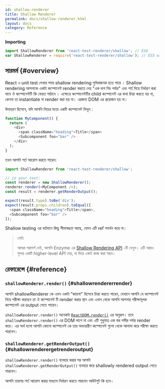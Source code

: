 ```yaml
---
id: shallow-renderer
title: Shallow Renderer
permalink: docs/shallow-renderer.html
layout: docs
category: Reference
---
```


**Importing**

```javascript
import ShallowRenderer from 'react-test-renderer/shallow'; // ES6
var ShallowRenderer = require('react-test-renderer/shallow'); // ES5 with npm
```

## সারমর্ম {#overview}

React এ unit test লেখার সময় shallow rendering সুবিধাজনক হতে পারে । Shallow rendering আপনাকে একটা কম্পোনেন্ট render করতে দেয় "এক ধাপ নিচ পর্যন্ত" এবং  শর্ত দিয়ে নির্ধারণ করা যাবে ঐ কম্পোনেন্টটি কি ফেরত পাঠাবে । এক্ষেত্রে কম্পোনেন্টটির child কম্পোনেন্ট এর কথা চিন্তা করতে হয় না, কেননা তা instantiate বা render করা হয় না। এরজন্য DOM এর প্রয়োজন হয় না।


উদাহরণ হিসেবে, যদি আপনি নিচের মতো একটি কম্পোনেন্ট লিখুন :

```javascript
function MyComponent() {
  return (
    <div>
      <span className="heading">Title</span>
      <Subcomponent foo="bar" />
    </div>
  );
}
```

তখন আপনি শর্ত আরোপ করতে পারেন:

```javascript
import ShallowRenderer from 'react-test-renderer/shallow';

// in your test:
const renderer = new ShallowRenderer();
renderer.render(<MyComponent />);
const result = renderer.getRenderOutput();

expect(result.type).toBe('div');
expect(result.props.children).toEqual([
  <span className="heading">Title</span>,
  <Subcomponent foo="bar" />
]);
```

Shallow testing এর বর্তমানে কিছু সীমাবদ্ধতা আছে, যেমন এটি ref সমর্থন করে না।

> নোট:
>
> আমরা পরামর্শ দেই, আপনি Enzyme এর  [Shallow Rendering API](https://airbnb.io/enzyme/docs/api/shallow.html) -টি দেখুন। এটি আরও সুন্দর একটি higher-level API দেয়, যা দিয়ে একই কাজ করা সম্ভব। 

## রেফারেন্সে {#reference}

### `shallowRenderer.render()` {#shallowrendererrender}

আপনি shallowRenderer কে এমন একটা "জায়গা" হিসেবে চিন্তা করতে পারেন, যেখানে আপনি যে কম্পোনেন্ট নিয়ে পরীক্ষা করছেন তা ঐ  কম্পোনেন্ট টি  render করার স্থান এবং এখান থেকে আপনি আপনার পরীক্ষামূলক কম্পোনেন্ট এর output পেতে পারেন।

`shallowRenderer.render()` অনেকটা [`ReactDOM.render()`](/docs/react-dom.html#render) এর অনুরূপ। তবে `shallowRenderer.render()` এর DOM লাগে না এবং এটি শুধুমাত্র এক স্তর গভীর পর্যন্ত render করে। এর অর্থ হলো আপনি কোনো কম্পোনেন্ট কে তার অভ্যন্তরীণ কম্পোনেন্ট গুলো থেকে আলাদা করে পরীক্ষা করতে পারবেন।

### `shallowRenderer.getRenderOutput()` {#shallowrenderergetrenderoutput}

`shallowRenderer.render()` ব্যবহার করার পর আপনি `shallowRenderer.getRenderOutput()` ব্যবহার করে shallowly rendered output পেতে পারবেন।

আপনি তারপর শর্ত আরোপ করার মাধ্যমে নির্ধারণ করতে পারবেন আউটপুট কি হবে।
